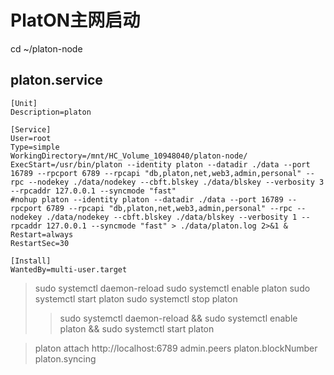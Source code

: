 # PlatON主网启动
cd ~/platon-node
## platon.service
```
[Unit]
Description=platon

[Service]
User=root
Type=simple
WorkingDirectory=/mnt/HC_Volume_10948040/platon-node/
ExecStart=/usr/bin/platon --identity platon --datadir ./data --port 16789 --rpcport 6789 --rpcapi "db,platon,net,web3,admin,personal" --rpc --nodekey ./data/nodekey --cbft.blskey ./data/blskey --verbosity 3 --rpcaddr 127.0.0.1 --syncmode "fast"
#nohup platon --identity platon --datadir ./data --port 16789 --rpcport 6789 --rpcapi "db,platon,net,web3,admin,personal" --rpc --nodekey ./data/nodekey --cbft.blskey ./data/blskey --verbosity 1 --rpcaddr 127.0.0.1 --syncmode "fast" > ./data/platon.log 2>&1 &
Restart=always
RestartSec=30

[Install]
WantedBy=multi-user.target
```

> sudo systemctl daemon-reload
 sudo systemctl enable platon
 sudo systemctl start platon
 sudo systemctl stop platon
 >>sudo systemctl daemon-reload && sudo systemctl enable platon && sudo systemctl start platon

>platon attach http://localhost:6789
admin.peers
platon.blockNumber
platon.syncing